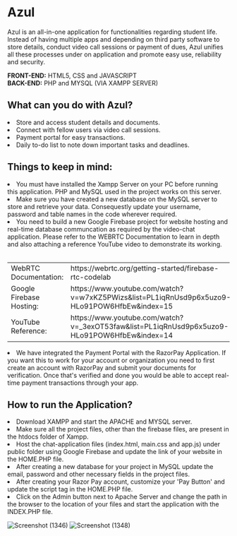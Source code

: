 # Azul

Azul is an all-in-one application for functionalities regarding student life. Instead of having multiple apps and depending on third party software to store details, conduct video call sessions or payment of dues, Azul unifies all these processes under on application and promote easy use, reliability and security.

<b>FRONT-END:</b> HTML5, CSS and JAVASCRIPT </br>
<b>BACK-END:</b> PHP and MYSQL (VIA XAMPP SERVER)

<h2>What can you do with Azul?</h2>
<li>Store and access student details and documents.
<li>Connect with fellow users via video call sessions.
<li>Payment portal for easy transactions.
<li>Daily to-do list to note down important tasks and deadlines.

<h2>Things to keep in mind:</h2>
<li> You must have installed the Xampp Server on your PC before running this application. PHP and MySQL used in the project works on this server.
<li> Make sure you have created a new database on the MySQL server to store and retrieve your data. Consequestly update your username, password and table names in the code wherever required.
<li> You need to build a new Google Firebase project for website hosting and real-time database communcation as required by the video-chat application. Please refer to the WEBRTC Documentation to learn in depth and also attaching a reference YouTube video to demonstrate its working. <br><br>
<table>
  <tr>
    <td> WebRTC Documentation: </td>
    <td> https://webrtc.org/getting-started/firebase-rtc-codelab </td>
  </tr>
  <tr>
    <td>Google Firebase Hosting:</td>
    <td>https://www.youtube.com/watch?v=w7xKZ5PWizs&list=PL1iqRnUsd9p6x5uzo9-HLo91POW6HfbEw&index=15</td>
  </tr>
  <tr>
    <td>YouTube Reference:</td>
    <td>https://www.youtube.com/watch?v=_3exOT53faw&list=PL1iqRnUsd9p6x5uzo9-HLo91POW6HfbEw&index=14</td>
  </tr>

</table>
<li> We have integrated the Payment Portal with the RazorPay Application. If you want this to work for your account or organization you need to first create an account with RazorPay and submit your documents for verification. Once that's verified and done you would be able to accept real-time payment transactions through your app.

  
  
<h2>How to run the Application?</h2>
<li> Download XAMPP and start the APACHE and MYSQL server.
<li> Make sure all the project files, other than the firebase files, are present in the htdocs folder of Xampp.
<li> Host the chat-application files (index.html, main.css and app.js) under public folder using Google Firebase and update the link of your website in the HOME.PHP file.
<li> After creating a new database for your project in MySQL update the email, password and other necessary fields in the project files.
<li> After creating your Razor Pay account, customize your 'Pay Button' and update the script tag in the HOME.PHP file. 
<li> Click on the Admin button next to Apache Server and change the path in the browser to the location of your files and start the application with the INDEX.PHP file.

![Screenshot (1346)](https://user-images.githubusercontent.com/64693139/126604758-73d17885-9270-41c3-9706-66157f1cb7d7.png)
![Screenshot (1348)](https://user-images.githubusercontent.com/64693139/126604974-7517f399-ef7d-49ea-8f72-48ecbe1e6aae.png)



